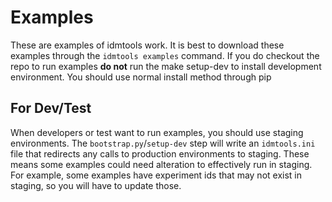 # Examples

These are examples of idmtools work. It is best to download these examples through the `idmtools examples` command. If you do checkout the repo to run examples **do not** run the make setup-dev to install development environment. You should use normal install method through pip

## For Dev/Test

When developers or test want to run examples, you should use staging environments. The `bootstrap.py`/`setup-dev` step will write an `idmtools.ini` file that redirects any calls to production environments to staging. These means some examples could need alteration to effectively run in staging. For example, some examples have experiment ids that may not exist in staging, so you will have to update those.